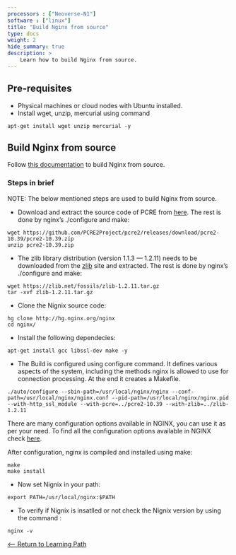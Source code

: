 ```yaml
---
processors : ["Neoverse-N1"]
software : ["linux"]
title: "Build Nginx from source"
type: docs
weight: 2
hide_summary: true
description: >
    Learn how to build Nginx from source.
---
```


## Pre-requisites

* Physical machines or cloud nodes with Ubuntu installed.
* Install wget, unzip, mercurial using command
```console
apt-get install wget unzip mercurial -y
```

## Build Nginx from source

Follow [this documentation](http://nginx.org/en/docs/configure.html) to build Nginx from source.

### Steps in brief

NOTE: The below mentioned steps are used to build Nginx from source.

* Download and extract the source code of PCRE from [here](http://www.pcre.org/). The rest is done by nginx’s ./configure and make:

```console
wget https://github.com/PCRE2Project/pcre2/releases/download/pcre2-10.39/pcre2-10.39.zip
unzip pcre2-10.39.zip
```

* The zlib library distribution (version 1.1.3 — 1.2.11) needs to be downloaded from the [zlib](https://zlib.net/fossils/) site and extracted. The rest is done by nginx’s ./configure and make:

```console
wget https://zlib.net/fossils/zlib-1.2.11.tar.gz
tar -xvf zlib-1.2.11.tar.gz
```

* Clone the Nignix source code:

```console
hg clone http://hg.nginx.org/nginx
cd nginx/
```

* Install the following dependecies:

```console
apt-get install gcc libssl-dev make -y
```

* The Build is configured using configure command. It defines various aspects of the system, including the methods nginx is allowed to use for connection processing. At the end it creates a Makefile.

```console
./auto/configure --sbin-path=/usr/local/nginx/nginx --conf-path=/usr/local/nginx/nginx.conf --pid-path=/usr/local/nginx/nginx.pid --with-http_ssl_module --with-pcre=../pcre2-10.39 --with-zlib=../zlib-1.2.11
```
There are many configuration options available in NGINX, you can use it as per your need. To find all the configuration options available in NGINX check [here](http://nginx.org/en/docs/configure.html).

After configuration, nginx is compiled and installed using make:

```console
make
make install
```

* Now set Nignix in your path:

```console
export PATH=/usr/local/nginx:$PATH
```

* To verify if Nignix is insatlled or not check the Nignix version by using the command :

```console
nginx -v
```

[<-- Return to Learning Path](/content/en/cloud/clair/#sections)
